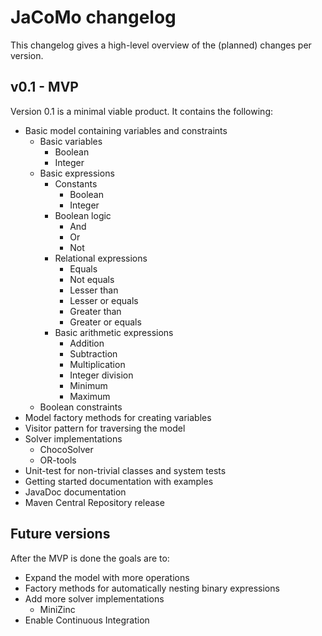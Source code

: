 # JaCoMo changelog
This changelog gives a high-level overview of the (planned) changes per version.

## v0.1 - MVP
Version 0.1 is a minimal viable product. It contains the following:

- Basic model containing variables and constraints
  - Basic variables
    - Boolean
    - Integer
  - Basic expressions
    - Constants
      - Boolean
      - Integer
    - Boolean logic
      - And
      - Or
      - Not
    - Relational expressions
      - Equals
      - Not equals
      - Lesser than
      - Lesser or equals
      - Greater than
      - Greater or equals
    - Basic arithmetic expressions
      - Addition
      - Subtraction
      - Multiplication
      - Integer division
      - Minimum
      - Maximum
  - Boolean constraints
- Model factory methods for creating variables
- Visitor pattern for traversing the model
- Solver implementations
  - ChocoSolver
  - OR-tools
- Unit-test for non-trivial classes and system tests
- Getting started documentation with examples
- JavaDoc documentation
- Maven Central Repository release


## Future versions
After the MVP is done the goals are to:

- Expand the model with more operations
- Factory methods for automatically nesting binary expressions
- Add more solver implementations
  - MiniZinc
- Enable Continuous Integration
